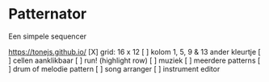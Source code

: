 # Patternator


Een simpele sequencer

https://tonejs.github.io/
[X] grid: 16 x 12
[ ] kolom 1, 5, 9 & 13 ander kleurtje
[ ] cellen aanklikbaar
[ ] run! (highlight row)
[ ] muziek
[ ] meerdere patterns
[ ] drum of melodie pattern
[ ] song arranger
[ ] instrument editor
